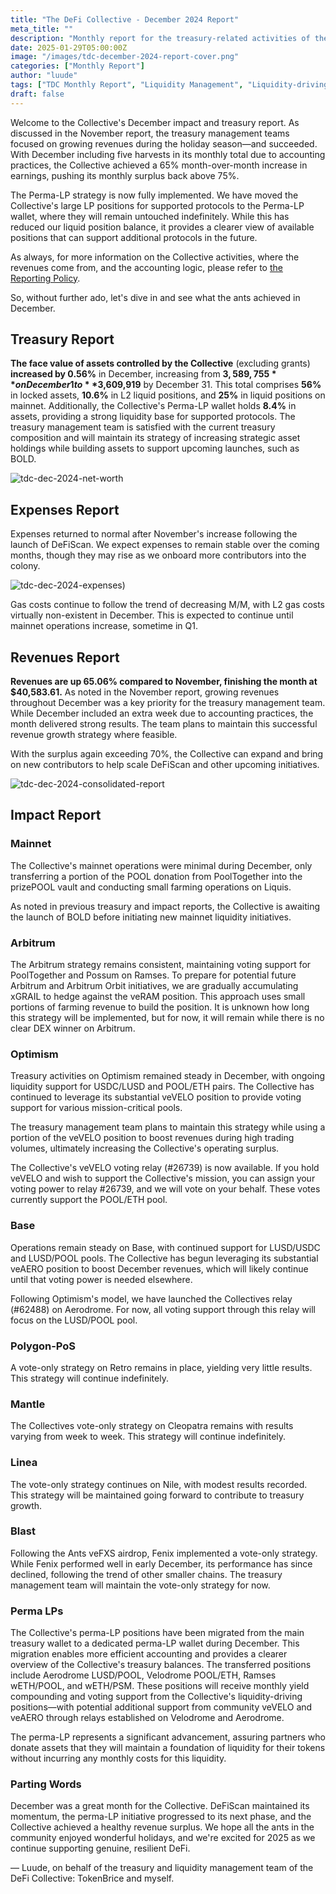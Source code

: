 ```yaml
---
title: "The DeFi Collective - December 2024 Report"
meta_title: ""
description: "Monthly report for the treasury-related activities of the Collective in December."
date: 2025-01-29T05:00:00Z
image: "/images/tdc-december-2024-report-cover.png"
categories: ["Monthly Report"]
author: "luude"
tags: ["TDC Monthly Report", "Liquidity Management", "Liquidity-driving Tokens", "Collective"]
draft: false
---
```


Welcome to the Collective's December impact and treasury report. As discussed in the November report, the treasury management teams focused on growing revenues during the holiday season—and succeeded. With December including five harvests in its monthly total due to accounting practices, the Collective achieved a 65% month-over-month increase in earnings, pushing its monthly surplus back above 75%.

The Perma-LP strategy is now fully implemented. We have moved the Collective's large LP positions for supported protocols to the Perma-LP wallet, where they will remain untouched indefinitely. While this has reduced our liquid position balance, it provides a clearer view of available positions that can support additional protocols in the future.

As always, for more information on the Collective activities, where the revenues come from, and the accounting logic, please refer to [the Reporting Policy](https://deficollective.org/reporting-policy/).

So, without further ado, let's dive in and see what the ants achieved in December.


## Treasury Report

**The face value of assets controlled by the Collective** (excluding grants) **increased by 0.56%** in December, increasing from **$3,589,755** on December 1 to **$3,609,919** by December 31. This total comprises **56%** in locked assets, **10.6%** in L2 liquid positions, and **25%** in liquid positions on mainnet. Additionally, the Collective's Perma-LP wallet holds **8.4%** in assets, providing a strong liquidity base for supported protocols. The treasury management team is satisfied with the current treasury composition and will maintain its strategy of increasing strategic asset holdings while building assets to support upcoming launches, such as BOLD.

![tdc-dec-2024-net-worth](https://raw.githubusercontent.com/deficollective/deficollective.github.io/main/assets/images/tdc-december-2024-report/net-worth.png)


## Expenses Report

Expenses returned to normal after November's increase following the launch of DeFiScan. We expect expenses to remain stable over the coming months, though they may rise as we onboard more contributors into the colony.


![tdc-dec-2024-expenses](https://raw.githubusercontent.com/deficollective/deficollective.github.io/main/assets/images/tdc-december-2024-report/expenses.png))


Gas costs continue to follow the trend of decreasing M/M, with L2 gas costs virtually non-existent in December. This is expected to continue until mainnet operations increase, sometime in Q1.


## Revenues Report

**Revenues are up 65.06% compared to November, finishing the month at $40,583.61.** As noted in the November report, growing revenues throughout December was a key priority for the treasury management team. While December included an extra week due to accounting practices, the month delivered strong results. The team plans to maintain this successful revenue growth strategy where feasible.

With the surplus again exceeding 70%, the Collective can expand and bring on new contributors to help scale DeFiScan and other upcoming initiatives.


![tdc-dec-2024-consolidated-report](https://raw.githubusercontent.com/deficollective/deficollective.github.io/main/assets/images/tdc-december-2024-report/consolidated-report.png)


## Impact Report


### Mainnet

The Collective's mainnet operations were minimal during December, only transferring a portion of the POOL donation from PoolTogether into the prizePOOL vault and conducting small farming operations on Liquis.

As noted in previous treasury and impact reports, the Collective is awaiting the launch of BOLD before initiating new mainnet liquidity initiatives.


### Arbitrum

The Arbitrum strategy remains consistent, maintaining voting support for PoolTogether and Possum on Ramses. To prepare for potential future Arbitrum and Arbitrum Orbit initiatives, we are gradually accumulating xGRAIL to hedge against the veRAM position. This approach uses small portions of farming revenue to build the position. It is unknown how long this strategy will be implemented, but for now, it will remain while there is no clear DEX winner on Arbitrum.


### Optimism

Treasury activities on Optimism remained steady in December, with ongoing liquidity support for USDC/LUSD and POOL/ETH pairs. The Collective has continued to leverage its substantial veVELO position to provide voting support for various mission-critical pools.

The treasury management team plans to maintain this strategy while using a portion of the veVELO position to boost revenues during high trading volumes, ultimately increasing the Collective's operating surplus.

The Collective's veVELO voting relay (#26739) is now available. If you hold veVELO and wish to support the Collective's mission, you can assign your voting power to relay #26739, and we will vote on your behalf. These votes currently support the POOL/ETH pool.


### Base

Operations remain steady on Base, with continued support for LUSD/USDC and LUSD/POOL pools. The Collective has begun leveraging its substantial veAERO position to boost December revenues, which will likely continue until that voting power is needed elsewhere.

Following Optimism's model, we have launched the Collectives relay (#62488) on Aerodrome. For now, all voting support through this relay will focus on the LUSD/POOL pool.


### Polygon-PoS

A vote-only strategy on Retro remains in place, yielding very little results. This strategy will continue indefinitely.


### Mantle

The Collectives vote-only strategy on Cleopatra remains with results varying from week to week. This strategy will continue indefinitely.


### Linea

The vote-only strategy continues on Nile, with modest results recorded. This strategy will be maintained going forward to contribute to treasury growth.


### Blast

Following the Ants veFXS airdrop, Fenix implemented a vote-only strategy. While Fenix performed well in early December, its performance has since declined, following the trend of other smaller chains. The treasury management team will maintain the vote-only strategy for now.


### Perma LPs

The Collective's perma-LP positions have been migrated from the main treasury wallet to a dedicated perma-LP wallet during December. This migration enables more efficient accounting and provides a clearer overview of the Collective's treasury balances. The transferred positions include Aerodrome LUSD/POOL, Velodrome POOL/ETH, Ramses wETH/POOL, and wETH/PSM. These positions will receive monthly yield compounding and voting support from the Collective's liquidity-driving positions—with potential additional support from community veVELO and veAERO through relays established on Velodrome and Aerodrome.

The perma-LP represents a significant advancement, assuring partners who donate assets that they will maintain a foundation of liquidity for their tokens without incurring any monthly costs for this liquidity.


### Parting Words

December was a great month for the Collective. DeFiScan maintained its momentum, the perma-LP initiative progressed to its next phase, and the Collective achieved a healthy revenue surplus. We hope all the ants in the community enjoyed wonderful holidays, and we're excited for 2025 as we continue supporting genuine, resilient DeFi.

— Luude, on behalf of the treasury and liquidity management team of the DeFi Collective: TokenBrice and myself. 
